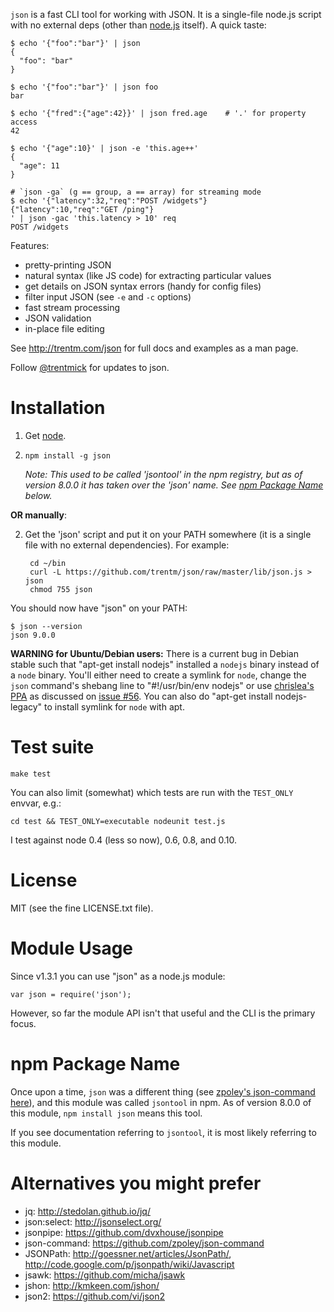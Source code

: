 `json` is a fast CLI tool for working with JSON. It is a single-file node.js
script with no external deps (other than
[node.js](https://github.com/joyent/node) itself). A quick taste:

    $ echo '{"foo":"bar"}' | json
    {
      "foo": "bar"
    }

    $ echo '{"foo":"bar"}' | json foo
    bar

    $ echo '{"fred":{"age":42}}' | json fred.age    # '.' for property access
    42

    $ echo '{"age":10}' | json -e 'this.age++'
    {
      "age": 11
    }

    # `json -ga` (g == group, a == array) for streaming mode
    $ echo '{"latency":32,"req":"POST /widgets"}
    {"latency":10,"req":"GET /ping"}
    ' | json -gac 'this.latency > 10' req
    POST /widgets

Features:

- pretty-printing JSON
- natural syntax (like JS code) for extracting particular values
- get details on JSON syntax errors (handy for config files)
- filter input JSON (see `-e` and `-c` options)
- fast stream processing
- JSON validation
- in-place file editing

See <http://trentm.com/json> for full docs and examples as a man page.

Follow <a href="https://twitter.com/intent/user?screen_name=trentmick" target="_blank">@trentmick</a>
for updates to json.


# Installation

1. Get [node](http://nodejs.org).

2. `npm install -g json`

   *Note: This used to be called 'jsontool' in the npm registry, but as of
   version 8.0.0 it has taken over the 'json' name. See [npm Package
   Name](#npm-package-name) below.*

**OR manually**:

2. Get the 'json' script and put it on your PATH somewhere (it is a single file
   with no external dependencies). For example:

        cd ~/bin
        curl -L https://github.com/trentm/json/raw/master/lib/json.js > json
        chmod 755 json

You should now have "json" on your PATH:

    $ json --version
    json 9.0.0


**WARNING for Ubuntu/Debian users:** There is a current bug in Debian stable
such that "apt-get install nodejs" installed a `nodejs` binary instead of a
`node` binary. You'll either need to create a symlink for `node`, change the
`json` command's shebang line to "#!/usr/bin/env nodejs" or use
[chrislea's PPA](https://launchpad.net/~chris-lea/+archive/node.js/) as
discussed on [issue #56](https://github.com/trentm/json/issues/56). You can also do "apt-get install nodejs-legacy" to install symlink for `node` with apt.

# Test suite

    make test

You can also limit (somewhat) which tests are run with the `TEST_ONLY` envvar,
e.g.:

    cd test && TEST_ONLY=executable nodeunit test.js

I test against node 0.4 (less so now), 0.6, 0.8, and 0.10.


# License

MIT (see the fine LICENSE.txt file).


# Module Usage

Since v1.3.1 you can use "json" as a node.js module:

    var json = require('json');

However, so far the module API isn't that useful and the CLI is the primary
focus.


# npm Package Name

Once upon a time, `json` was a different thing (see [zpoley's json-command
here](https://github.com/zpoley/json-command)), and this module was
called `jsontool` in npm. As of version 8.0.0 of this module, `npm install json`
means this tool.

If you see documentation referring to `jsontool`, it is most likely
referring to this module.


# Alternatives you might prefer

- jq: <http://stedolan.github.io/jq/>
- json:select: <http://jsonselect.org/>
- jsonpipe: <https://github.com/dvxhouse/jsonpipe>
- json-command: <https://github.com/zpoley/json-command>
- JSONPath: <http://goessner.net/articles/JsonPath/>, <http://code.google.com/p/jsonpath/wiki/Javascript>
- jsawk: <https://github.com/micha/jsawk>
- jshon: <http://kmkeen.com/jshon/>
- json2: <https://github.com/vi/json2>

